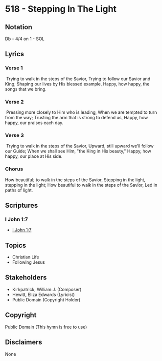 # 518 - Stepping In The Light

## Notation

Db - 4/4 on 1 - SOL

## Lyrics

### Verse 1

 Trying to walk in the steps of the Savior, Trying to follow our Savior and King; Shaping our lives by His blessed example, Happy, how happy, the songs that we bring.

### Verse 2

 Pressing more closely to Him who is leading, When we are tempted to turn from the way; Trusting the arm that is strong to defend us, Happy, how happy, our praises each day.

### Verse 3

 Trying to walk in the steps of the Savior, Upward, still upward we'll follow our Guide; When we shall see Him, "the King in His beauty," Happy, how happy, our place at His side. 

### Chorus

How beautiful; to walk in the steps of the Savior, Stepping in the light, stepping in the light; How beautiful to walk in the steps of the Savior, Led in paths of light. 


## Scriptures

### I John 1:7

- [I John 1:7](https://www.biblegateway.com/passage/?search=I%20John%201%3A7)


## Topics

- Christian Life
- Following Jesus

## Stakeholders

- Kirkpatrick, William J. (Composer)
- Hewitt, Eliza Edwards (Lyricist)
- Public Domain (Copyright Holder)

## Copyright

Public Domain
(This hymn is free to use)

## Disclaimers

None

